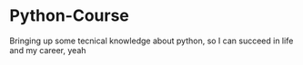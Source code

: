 # Python-Course
Bringing up some tecnical knowledge about python, so I can succeed in life and my career, yeah
